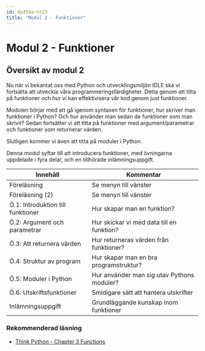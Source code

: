 ```yaml
---
id: da354a-ht23
title: "Modul 2 - Funktioner"
---
```


# Modul 2 - Funktioner

## Översikt av modul 2

Nu när vi bekantat oss med Python och utvecklingsmiljön IDLE ska vi fortsätta att utveckla våra programmeringsfärdigheter. Detta genom att titta på funktioner och hur vi kan effektivisera vår kod genom just funktioner.

Modulen börjar med att gå igenom syntaxen för funktioner, hur skriver man funktioner i Python? Och hur använder man sedan de funktioner som man skrivit? Sedan fortsätter vi att titta på funktioner med argument/parametrar och funktioner som returnerar värden.

Slutligen kommer vi även att titta på moduler i Python.

Denna modul syftar till att introducera funktioner, med övningarna uppdelade i fyra delar, och en tillhörade inlämningsuppgift.

| Innehåll | Kommentar |
| --- | --- |
| Föreläsning | Se menyn till vänster |
| Föreläsning (2) | Se menyn till vänster |
| Ö.1: Introduktion till funktioner | Hur skapar man en funktion? |
| Ö.2: Argument och parametrar | Hur skickar vi med data till en funktion? |
| Ö.3: Att returnera värden | Hur returneras värden från funktioner? |
| Ö.4: Struktur av program | Hur skapar man en bra programstruktur? |
| Ö.5: Moduler i Python | Hur använder man sig utav Pythons moduler? |
| Ö.6: Utskriftsfunktioner | Smidigare sätt att hantera utskrifter |
| Inlämningsuppgift | Grundläggande kunskap inom funktioner |

### Rekommenderad läsning

- [Think Python - Chapter 3  Functions](http://greenteapress.com/thinkpython2/html/thinkpython2004.html)